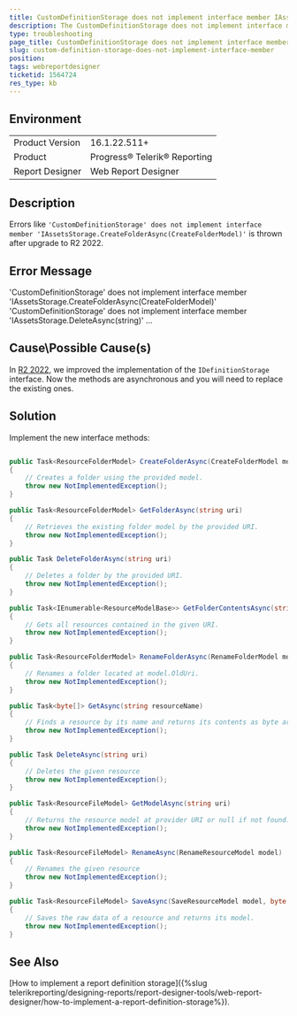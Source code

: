 ```yaml
---
title: CustomDefinitionStorage does not implement interface member IAssetsStorage.CreateFolderAsync(CreateFolderModel)
description: The CustomDefinitionStorage does not implement interface member IAssetsStorage.CreateFolderAsync(CreateFolderModel) is thrown after upgrade to R2 2022
type: troubleshooting
page_title: CustomDefinitionStorage does not implement interface member IAssetsStorage.CreateFolderAsync(CreateFolderModel)
slug: custom-definition-storage-does-not-implement-interface-member
position: 
tags: webreportdesigner
ticketid: 1564724
res_type: kb
---
```


## Environment
<table>
	<tbody>
		<tr>
			<td>Product Version</td>
			<td>16.1.22.511+</td>
		</tr>
		<tr>
			<td>Product</td>
			<td>Progress® Telerik® Reporting</td>
		</tr>
		<tr>
			<td>Report Designer</td>
			<td>Web Report Designer</td>
		</tr>
	</tbody>
</table>


## Description
Errors like `'CustomDefinitionStorage' does not implement interface member 'IAssetsStorage.CreateFolderAsync(CreateFolderModel)'` is thrown after upgrade to R2 2022.

## Error Message
'CustomDefinitionStorage' does not implement interface member 'IAssetsStorage.CreateFolderAsync(CreateFolderModel)'
'CustomDefinitionStorage' does not implement interface member 'IAssetsStorage.DeleteAsync(string)'
...


## Cause\Possible Cause(s)
In [R2 2022](https://www.telerik.com/support/whats-new/reporting/release-history/progress-telerik-reporting-r2-2022-16-1-22-511), we improved the implementation of the `IDefinitionStorage` interface. Now the methods are asynchronous and you will need to replace
the existing ones.

## Solution
Implement the new interface methods:
````C#

public Task<ResourceFolderModel> CreateFolderAsync(CreateFolderModel model)
{
    // Creates a folder using the provided model.
    throw new NotImplementedException();
}

public Task<ResourceFolderModel> GetFolderAsync(string uri)
{
    // Retrieves the existing folder model by the provided URI.
    throw new NotImplementedException();
}

public Task DeleteFolderAsync(string uri)
{
    // Deletes a folder by the provided URI.
    throw new NotImplementedException();
}

public Task<IEnumerable<ResourceModelBase>> GetFolderContentsAsync(string uri)
{
    // Gets all resources contained in the given URI.
    throw new NotImplementedException();
}

public Task<ResourceFolderModel> RenameFolderAsync(RenameFolderModel model)
{
    // Renames a folder located at model.OldUri.
    throw new NotImplementedException();
}

public Task<byte[]> GetAsync(string resourceName)
{
    // Finds a resource by its name and returns its contents as byte array.
    throw new NotImplementedException();
}

public Task DeleteAsync(string uri)
{
    // Deletes the given resource
    throw new NotImplementedException();
}

public Task<ResourceFileModel> GetModelAsync(string uri)
{
    // Returns the resource model at provider URI or null if not found.
    throw new NotImplementedException();
}

public Task<ResourceFileModel> RenameAsync(RenameResourceModel model)
{
    // Renames the given resource
    throw new NotImplementedException();
}

public Task<ResourceFileModel> SaveAsync(SaveResourceModel model, byte[] resource)
{
    // Saves the raw data of a resource and returns its model.
    throw new NotImplementedException();
}
````

## See Also
[How to implement a report definition storage]({%slug telerikreporting/designing-reports/report-designer-tools/web-report-designer/how-to-implement-a-report-definition-storage%}).
